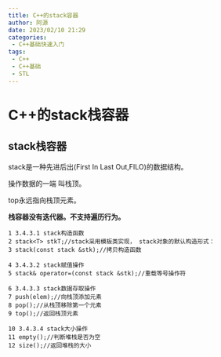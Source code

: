```yaml
---
title: C++的stack容器
author: 阿源
date: 2023/02/10 21:29
categories:
 - C++基础快速入门
tags:
 - C++
 - C++基础
 - STL
---
```

# C++的stack栈容器
## stack栈容器

stack是一种先进后出(First In Last Out,FILO)的数据结构。

操作数据的一端 叫栈顶。

top永远指向栈顶元素。

**栈容器没有迭代器。不支持遍历行为。**

```
1 3.4.3.1 stack构造函数
2 stack<T> stkT;//stack采用模板类实现， stack对象的默认构造形式：
3 stack(const stack &stk);//拷贝构造函数

4 3.4.3.2 stack赋值操作
5 stack& operator=(const stack &stk);//重载等号操作符

6 3.4.3.3 stack数据存取操作
7 push(elem);//向栈顶添加元素
8 pop();//从栈顶移除第一个元素
9 top();//返回栈顶元素

10 3.4.3.4 stack大小操作
11 empty();//判断堆栈是否为空
12 size();//返回堆栈的大小
```
